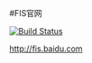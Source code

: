 #FIS官网

[![Build Status](https://travis-ci.org/fex-team/fis-site.svg?branch=master)](https://travis-ci.org/fex-team/fis-site)

http://fis.baidu.com
